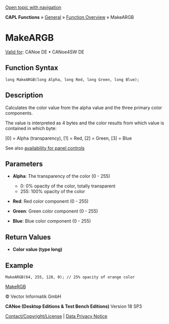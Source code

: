 [Open topic with navigation](../../../../../CANoeDEFamily.htm#Topics/CAPLFunctions/Other/Functions/CAPLfunctionMakeARGB.md)

**CAPL Functions** » [General](../CAPLGeneralStartPage.md) » [Function Overview](../CAPLfunctionsGeneralOverview.md) » MakeARGB

# MakeARGB

[Valid for](../../../Shared/FeatureAvailability.md): CANoe DE • CANoe4SW DE

## Function Syntax

```plaintext
long MakeARGB(long Alpha, long Red, long Green, long Blue);
```

## Description

Calculates the color value from the alpha value and the three primary color components.

The value is interpreted as 4 bytes and the color results from which value is contained in which byte:

[0] = Alpha (transparency), [1] = Red, [2] = Green, [3] = Blue

See also [availability for panel controls](../../../../../Subsystems/VectorToolsEnvironment/Content/Topics/PanelDesigner/General/PanelDesignerCAPLFunctions.md)

## Parameters

- **Alpha**: The transparency of the color (0 - 255)
  - 0: 0% opacity of the color, totally transparent
  - 255: 100% opacity of the color

- **Red**: Red color component (0 - 255)

- **Green**: Green color component (0 - 255)

- **Blue**: Blue color component (0 - 255)

## Return Values

- **Color value (type long)**

## Example

```plaintext
MakeARGB(64, 255, 128, 0); // 25% opacity of orange color
```

[MakeRGB](CAPLfunctionMakeRGB.md)

© Vector Informatik GmbH

**CANoe (Desktop Editions & Test Bench Editions)** Version 18 SP3

[Contact/Copyright/License](../../../Shared/ContactCopyrightLicense.md) | [Data Privacy Notice](https://www.vector.com/int/en/company/get-info/privacy-policy/)
